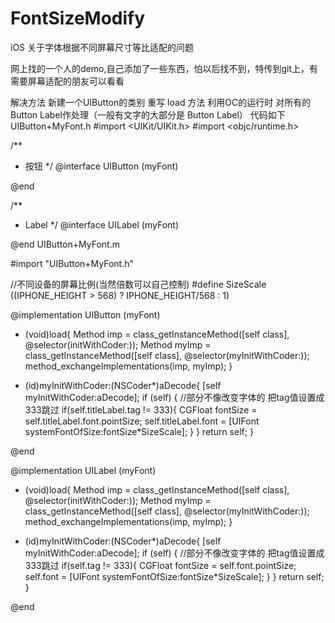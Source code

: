 # FontSizeModify
iOS 关于字体根据不同屏幕尺寸等比适配的问题


网上找的一个人的demo,自己添加了一些东西，怕以后找不到，特传到git上，有需要屏幕适配的朋友可以看看

解决方法
新建一个UIButton的类别 重写 load 方法 利用OC的运行时 对所有的Button Label作处理（一般有文字的大部分是 Button Label）
代码如下
UIButton+MyFont.h
#import <UIKit/UIKit.h>
#import <objc/runtime.h>

/**
*  按钮
*/
@interface UIButton (myFont)

@end

/**
*  Label
*/
@interface UILabel (myFont)

@end
UIButton+MyFont.m

#import "UIButton+MyFont.h"

//不同设备的屏幕比例(当然倍数可以自己控制)
#define SizeScale ((IPHONE_HEIGHT > 568) ? IPHONE_HEIGHT/568 : 1)

@implementation UIButton (myFont)

+ (void)load{
Method imp = class_getInstanceMethod([self class], @selector(initWithCoder:));
Method myImp = class_getInstanceMethod([self class], @selector(myInitWithCoder:));
method_exchangeImplementations(imp, myImp);
}

- (id)myInitWithCoder:(NSCoder*)aDecode{
[self myInitWithCoder:aDecode];
if (self) {
//部分不像改变字体的 把tag值设置成333跳过
if(self.titleLabel.tag != 333){
CGFloat fontSize = self.titleLabel.font.pointSize;
self.titleLabel.font = [UIFont systemFontOfSize:fontSize*SizeScale];
}
}
return self;
}


@end

@implementation UILabel (myFont)

+ (void)load{
Method imp = class_getInstanceMethod([self class], @selector(initWithCoder:));
Method myImp = class_getInstanceMethod([self class], @selector(myInitWithCoder:));
method_exchangeImplementations(imp, myImp);
}

- (id)myInitWithCoder:(NSCoder*)aDecode{
[self myInitWithCoder:aDecode];
if (self) {
//部分不像改变字体的 把tag值设置成333跳过
if(self.tag != 333){
CGFloat fontSize = self.font.pointSize;
self.font = [UIFont systemFontOfSize:fontSize*SizeScale];
}
}
return self;
}

@end
